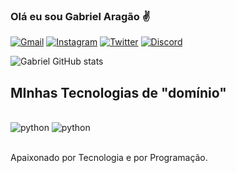 ### Olá eu sou Gabriel Aragão ✌
[![Gmail](https://img.shields.io/badge/Gmail-D14836?style=for-the-badge&logo=gmail&logoColor=white)](biel.aragao10@gmail.com)
[![Instagram](https://img.shields.io/badge/Instagram-E4405F?style=for-the-badge&logo=instagram&logoColor=white)](https://www.instagram.com/biel.aragao)
[![Twitter](https://img.shields.io/badge/Twitter-1DA1F2?style=for-the-badge&logo=twitter&logoColor=white)](https://twitter.com/GabrielAragaoo_)
[![Discord](https://img.shields.io/badge/Discord-7289DA?style=for-the-badge&logo=discord&logoColor=white)](Aragão#2926)

![Gabriel GitHub stats](https://github-readme-stats.vercel.app/api?username=gabrielaragao01&show_icons=true&theme=dracula)

## MInhas Tecnologias de "domínio"
<div style="display: invisible_block"><br/>
  <img align="cente" alt="python" src="https://img.shields.io/badge/Python-3776AB?style=for-the-badge&logo=python&logoColor=white" />
  <img align="cente" alt="python" src="https://img.shields.io/badge/C-00599C?style=for-the-badge&logo=c&logoColor=white" />
</div><br/>

Apaixonado por Tecnologia e por Programação.
